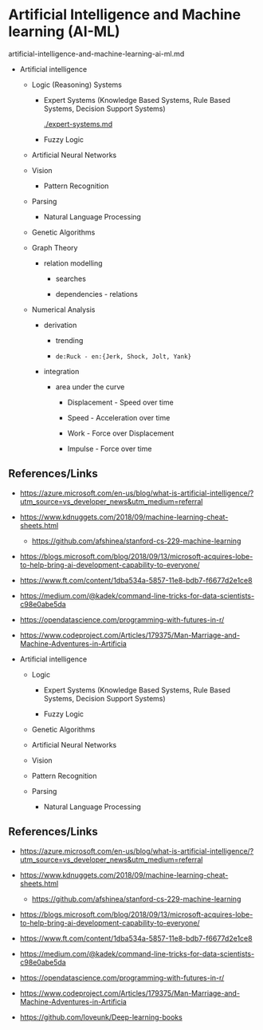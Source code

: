 # Artificial Intelligence and Machine learning (AI-ML)

artificial-intelligence-and-machine-learning-ai-ml.md

*   Artificial intelligence

    *   Logic (Reasoning) Systems
    
        *   Expert Systems (Knowledge Based Systems, Rule Based Systems, Decision Support Systems)

            [./expert-systems.md](./expert-systems.md)

        *   Fuzzy Logic

    *   Artificial Neural Networks

    *   Vision

        *   Pattern Recognition

    *   Parsing

        *   Natural Language Processing

    *   Genetic Algorithms

    *   Graph Theory

        *   relation modelling

            *   searches

            *   dependencies - relations

    *   Numerical Analysis

        *   derivation

            *   trending

            *   `de:Ruck - en:{Jerk, Shock, Jolt, Yank}`

        *   integration

            *   area under the curve 

                *   Displacement - Speed over time

                *   Speed - Acceleration over time

                *    Work - Force over Displacement

                *   Impulse - Force over time



## References/Links

*   https://azure.microsoft.com/en-us/blog/what-is-artificial-intelligence/?utm_source=vs_developer_news&utm_medium=referral

*   https://www.kdnuggets.com/2018/09/machine-learning-cheat-sheets.html

    *   https://github.com/afshinea/stanford-cs-229-machine-learning

*   https://blogs.microsoft.com/blog/2018/09/13/microsoft-acquires-lobe-to-help-bring-ai-development-capability-to-everyone/

*   https://www.ft.com/content/1dba534a-5857-11e8-bdb7-f6677d2e1ce8

*   https://medium.com/@kadek/command-line-tricks-for-data-scientists-c98e0abe5da

*   https://opendatascience.com/programming-with-futures-in-r/

*   https://www.codeproject.com/Articles/179375/Man-Marriage-and-Machine-Adventures-in-Artificia



*   Artificial intelligence

    *   Logic
    
        *   Expert Systems (Knowledge Based Systems, Rule Based Systems, Decision Support Systems)

        *   Fuzzy Logic
        
    *   Genetic Algorithms

    *   Artificial Neural Networks

    *   Vision

    *   Pattern Recognition

    *   Parsing

        *   Natural Language Processing


## References/Links

*   https://azure.microsoft.com/en-us/blog/what-is-artificial-intelligence/?utm_source=vs_developer_news&utm_medium=referral

*   https://www.kdnuggets.com/2018/09/machine-learning-cheat-sheets.html

    *   https://github.com/afshinea/stanford-cs-229-machine-learning

*   https://blogs.microsoft.com/blog/2018/09/13/microsoft-acquires-lobe-to-help-bring-ai-development-capability-to-everyone/

*   https://www.ft.com/content/1dba534a-5857-11e8-bdb7-f6677d2e1ce8

*   https://medium.com/@kadek/command-line-tricks-for-data-scientists-c98e0abe5da

*   https://opendatascience.com/programming-with-futures-in-r/

*   https://www.codeproject.com/Articles/179375/Man-Marriage-and-Machine-Adventures-in-Artificia





*   https://github.com/loveunk/Deep-learning-books